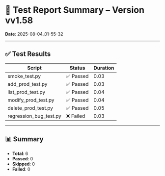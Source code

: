 # 🧪 Test Report Summary – Version vv1.58
**Date**: 2025-08-04_01-55-32

---

## ✅ Test Results

| Script | Status | Duration |
|--------|--------|----------|
| smoke_test.py | ✅ Passed | 0.03 |
| add_prod_test.py | ✅ Passed | 0.03 |
| list_prod_test.py | ✅ Passed | 0.04 |
| modify_prod_test.py | ✅ Passed | 0.04 |
| delete_prod_test.py | ✅ Passed | 0.05 |
| regression_bug_test.py | ❌ Failed | 0.03 |

---

## 📊 Summary
- **Total**: 6
- **Passed**: 0
- **Skipped**: 0
- **Failed**: 0

